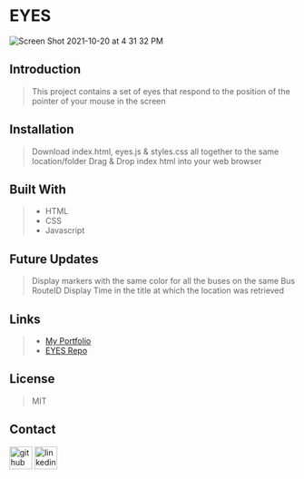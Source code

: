 # **EYES**
![Screen Shot 2021-10-20 at 4 31 32 PM](https://user-images.githubusercontent.com/88118070/138186519-cecc3549-e97e-4637-99b8-3f54f5e897b1.png)


## Introduction
> This project contains a set of eyes that respond to the position of the pointer of your mouse in the screen

## Installation
>  Download index.html, eyes.js & styles.css all together to the same location/folder
>  Drag & Drop index html into your web browser

## Built With
>- HTML
>- CSS
>- Javascript

## Future Updates
> Display markers with the same color for all the buses on the same Bus RouteID
> Display Time in the title at which the location was retrieved

## Links
>- [My Portfolio](https://martha-moreno.github.io/)
>- [EYES Repo](https://github.com/martha-moreno/Eyes)

## License
> MIT

## Contact
  [<img src='https://cdn.jsdelivr.net/npm/simple-icons@3.0.1/icons/github.svg' alt='github' height='40'>](https://github.com/martha-moreno/martha-moreno.github.io)  [<img src='https://cdn.jsdelivr.net/npm/simple-icons@3.0.1/icons/linkedin.svg' alt='linkedin' height='40'>](https://www.linkedin.com/in/martha-gissela-moreno/)  


